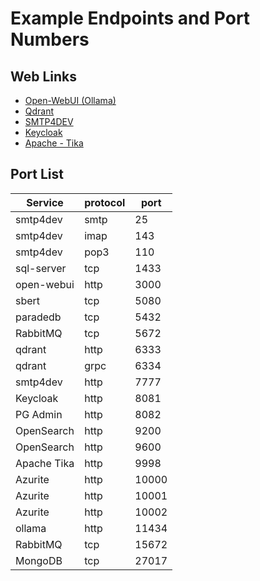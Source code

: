 # Example Endpoints and Port Numbers

## Web Links

* [Open-WebUI (Ollama)](http://localhost:3000/)
* [Qdrant](http://localhost:6333/dashboard)
* [SMTP4DEV](http://localhost:7777/)
* [Keycloak](http://localhost:8081/)
* [Apache - Tika](http://localhost:9998/)

## Port List

| Service        | protocol | port  | 
|----------------|----------|-------|
| smtp4dev       | smtp     |    25 |
| smtp4dev       | imap     |   143 |
| smtp4dev       | pop3     |   110 |
| sql-server     | tcp      |  1433 |
| open-webui     | http     |  3000 |
| sbert          | tcp      |  5080 |
| paradedb       | tcp      |  5432 | eliassen-libs-dev-paradedb-1:5432
| RabbitMQ       | tcp      |  5672 |
| qdrant         | http     |  6333 |
| qdrant         | grpc     |  6334 |
| smtp4dev       | http     |  7777 |
| Keycloak       | http     |  8081 |
| PG Admin       | http     |  8082 |
| OpenSearch     | http     |  9200 |
| OpenSearch     | http     |  9600 |
| Apache Tika    | http     |  9998 |
| Azurite        | http     | 10000 |
| Azurite        | http     | 10001 |
| Azurite        | http     | 10002 |
| ollama         | http     | 11434 |
| RabbitMQ       | tcp      | 15672 |
| MongoDB        | tcp      | 27017 |
